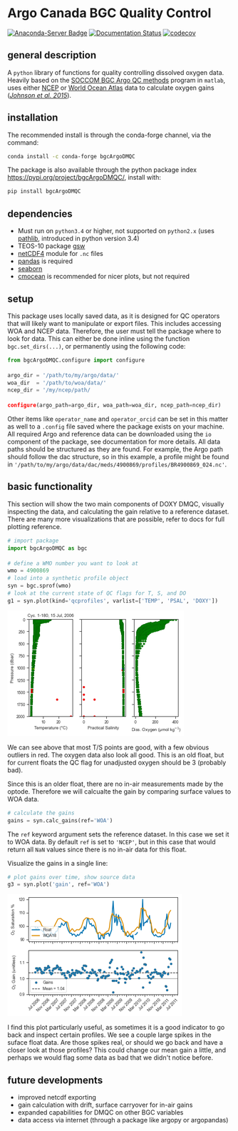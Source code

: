 # Argo Canada BGC Quality Control

[![Anaconda-Server Badge](https://anaconda.org/conda-forge/bgcargodmqc/badges/version.svg)](https://anaconda.org/conda-forge/bgcargodmqc)
[![Documentation Status](https://readthedocs.org/projects/bgcargodmqc/badge/?version=latest)](https://argocanada.github.io/bgcArgoDMQC/)
[![codecov](https://codecov.io/gh/ArgoCanada/bgcArgoDMQC/branch/main/graph/badge.svg?token=1AWDO2MHTF)](https://codecov.io/gh/ArgoCanada/bgcArgoDMQC)

## general description

A `python` library of functions for quality controlling dissolved oxygen data.
Heavily based on the [SOCCOM BGC Argo QC methods](https://github.com/SOCCOM-BGCArgo/ARGO_PROCESSING)
program in `matlab`, uses either
[NCEP](https://psl.noaa.gov/data/gridded/data.ncep.reanalysis.html)
or [World Ocean Atlas](https://www.nodc.noaa.gov/OC5/woa18/) data to
calculate oxygen gains
([*Johnson et al. 2015*](https://doi.org/10.1175/JTECH-D-15-0101.1)).

## installation

The recommended install is through the conda-forge channel, via the command:

```bash
conda install -c conda-forge bgcArgoDMQC
```

The package is also available through the python package index <https://pypi.org/project/bgcArgoDMQC/>, install with:

```bash
pip install bgcArgoDMQC
```
## dependencies

- Must run on `python3.4` or higher, not supported on `python2.x` (uses [pathlib](https://docs.python.org/3/library/pathlib.html), introduced in python version 3.4)
- TEOS-10 package [gsw](https://teos-10.github.io/GSW-Python/)
- [netCDF4](https://pypi.org/project/netCDF4/) module for `.nc` files
- [pandas](https://pandas.pydata.org/) is required
- [seaborn](https://seaborn.pydata.org/)
- [cmocean](https://matplotlib.org/cmocean/) is recommended for nicer plots, but not required

## setup

This package uses locally saved data, as it is designed for QC operators that will likely want to manipulate or export files. This includes accessing WOA and NCEP data. Therefore, the user must tell the package where to look for data. This can either be done inline using the function `bgc.set_dirs(...)`, or permanently using the following code:

```python
from bgcArgoDMQC.configure import configure

argo_dir = '/path/to/my/argo/data/'
woa_dir  = '/path/to/woa/data/'
ncep_dir = '/my/ncep/path/

configure(argo_path=argo_dir, woa_path=woa_dir, ncep_path=ncep_dir)
```

Other items like `operator_name` and `operator_orcid` can be set in this matter as well to a `.config` file saved where the package exists on your machine. All required Argo and reference data can be downloaded using the `io` component of the package, see documentation for more details. All data paths should be structured as they are found. For example, the Argo path should follow the dac structure, so in this example, a profile might be found in `'/path/to/my/argo/data/dac/meds/4900869/profiles/BR4900869_024.nc'`.

## basic functionality

This section will show the two main components of DOXY DMQC, visually inspecting the data, and calculating the gain relative to a reference dataset. There are many more visualizations that are possible, refer to docs for full plotting reference. 

```python
# import package
import bgcArgoDMQC as bgc

# define a WMO number you want to look at
wmo = 4900869
# load into a synthetic profile object
syn = bgc.sprof(wmo)
# look at the current state of QC flags for T, S, and DO
g1 = syn.plot(kind='qcprofiles', varlist=['TEMP', 'PSAL', 'DOXY'])
```

![png](README_files/README-code_3_1.png)

We can see above that most T/S points are good, with a few obvious outliers in red. The oxygen data also look all good. This is an old float, but for current floats the QC flag for unadjusted oxygen should be 3 (probably bad). 

Since this is an older float, there are no in-air measurements made by the optode. Therefore we will calcualte the gain by comparing surface values to WOA data.

```python
# calculate the gains
gains = syn.calc_gains(ref='WOA')
``` 

The `ref` keyword argument sets the reference dataset. In this case we set it to WOA data. By default `ref` is set to `'NCEP'`, but in this case that would return all `NaN` values since there is no in-air data for this float.

Visualize the gains in a single line:

```python
# plot gains over time, show source data
g3 = syn.plot('gain', ref='WOA')
```
    
![png](README_files/README-code_9_0.png)

I find this plot particularly useful, as sometimes it is a good indicator to go back and inspect certain profiles. We see a couple large spikes in the suface float data. Are those spikes real, or should we go back and have a closer look at those profiles? This could change our mean gain a little, and perhaps we would flag some data as bad that we didn't notice before.


## future developments

- improved netcdf exporting
- gain calculation with drift, surface carryover for in-air gains
- expanded capabilities for DMQC on other BGC variables
- data access via internet (through a package like argopy or argopandas)
